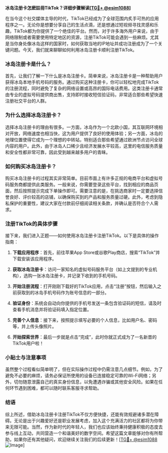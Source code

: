 **冰岛注册卡怎麽註冊TikTok？详细步骤解读[[TG💪+ @esim1088](https://t.me/s/esim1088)]**

在当今这个社交媒体主导的时代，TikTok已经成为了全球范围内炙手可热的应用程序之一。无论你是想要分享自己的生活点滴，还是想通过短视频寻找灵感和乐趣，TikTok都为你提供了一个绝佳的平台。然而，对于许多海外用户来说，由于网络限制或者需要使用特定地区的资源，注册TikTok可能会遇到一些麻烦。尤其是当你身处像冰岛这样的国家时，如何获取当地的IP地址并成功注册成为了一个关键问题。今天，我们就来聊聊如何利用冰岛注册卡顺利注册TikTok。

### 冰岛注册卡是什么？

首先，让我们了解一下什么是冰岛注册卡。简单来说，冰岛注册卡是一种帮助用户获得冰岛本地手机号码的服务。通过购买这种注册卡，你可以轻松地完成TikTok的注册流程，同时避免了复杂的网络设置或高昂的国际电话费用。这类注册卡通常由专业的虚拟号码提供商出售，支持即时接收短信验证码，非常适合那些希望快速注册社交平台的人群。

### 为什么选择冰岛注册卡？

选择冰岛注册卡的理由有很多。一方面，冰岛作为一个北欧小国，其互联网环境相对开放，网络速度也相当快，这为用户提供了良好的使用体验；另一方面，冰岛的地理位置使得它成为一个理想的中转站，特别适合那些希望通过欧洲节点访问全球内容的用户。此外，由于冰岛人口稀少且经济发展水平较高，这里的电信服务质量和安全性都非常可靠，因此受到越来越多用户的青睐。

### 如何购买冰岛注册卡？

购买冰岛注册卡的过程其实非常简单。目前市面上有许多正规的电商平台和虚拟号码服务商都提供此类服务。一般来说，你需要登录这些平台，找到相应的商品页面，然后按照提示完成下单操作即可。需要注意的是，在挑选商家时一定要选择信誉良好、评价较高的店铺，以确保购买到的产品和服务质量过硬。此外，考虑到隐私保护的重要性，建议大家在付款前仔细阅读相关条款，并确认是否符合个人需求。

### 注册TikTok的具体步骤

接下来，我们进入正题——如何使用冰岛注册卡注册TikTok。以下是具体的操作指南：

1. **下载应用程序**：首先，前往苹果App Store或谷歌Play商店，搜索“TikTok”并下载安装该应用程序。
   
2. **获取冰岛注册卡**：访问一家知名的虚拟号码服务平台（如上文提到的专业机构），选购一张冰岛注册卡，并记录下收到的手机号码。

3. **开始注册流程**：打开刚刚下载好的TikTok应用，点击“注册”按钮，然后输入之前获取到的冰岛手机号码作为账号信息的一部分。

4. **验证身份**：系统会自动向你提供的手机号发送一条包含验证码的短信，请及时查看手机消息并将验证码填入指定位置。

5. **完善个人信息**：接下来，按照提示填写必要的个人信息，比如用户名、密码等，并上传头像照片。

6. **开始探索世界**：最后一步就是点击“完成”，此时你就正式成为了一名新晋的TikTok用户啦！

### 小贴士与注意事项

虽然整个过程看似简单明了，但在实际操作过程中仍需注意几点细节。例如，为了避免不必要的麻烦，请务必保证所使用的设备已连接稳定可靠的Wi-Fi网络；另外，切勿随意泄露自己的真实身份信息，以免遭遇诈骗或其他安全风险。如果在任何环节遇到困难，都可以随时联系客服寻求帮助。

### 结语

综上所述，借助冰岛注册卡注册TikTok不仅方便快捷，还能有效规避诸多潜在障碍。无论是出于兴趣爱好还是职业发展考虑，加入这个充满活力的社区都将为你带来无限可能。当然，作为新时代的年轻人，我们也应该始终秉持健康积极的态度去参与线上互动，共同营造一个和谐美好的数字空间。希望这篇文章能够对你有所帮助，如果你还有其他疑问，欢迎继续关注我们的后续更新！[[TG💪+ @esim1088](https://t.me/s/esim1088) ![Image](https://i.postimg.cc/4NQfJmqS/Snipaste-2025-05-13-00-14-12.png)]